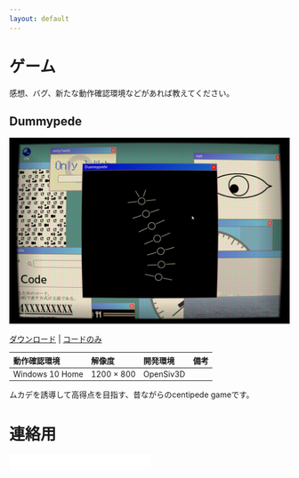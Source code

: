 ```yaml
---
layout: default
---
```


# ゲーム

感想、バグ、新たな動作確認環境などがあれば教えてください。

## Dummypede

![dummypede](./images/dummypede.png)

[ダウンロード](https://www.dropbox.com/s/35oo8bhn389pecl/dummypede.zip?dl=0) | 
[コードのみ](https://github.com/Aikawa3311/Dummypede)

| 動作確認環境 | 解像度 | 開発環境 | 備考 |
|:------------|:-------|:--------|:----|
| Windows 10 Home | 1200 × 800 | OpenSiv3D | |

ムカデを誘導して高得点を目指す、昔ながらのcentipede gameです。


# 連絡用

![addr](./images/addr.png)

